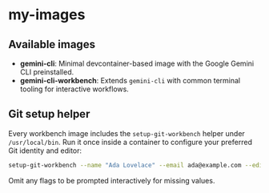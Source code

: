 # my-images

## Available images

- **gemini-cli**: Minimal devcontainer-based image with the Google Gemini CLI preinstalled.
- **gemini-cli-workbench**: Extends `gemini-cli` with common terminal tooling for interactive workflows.

## Git setup helper

Every workbench image includes the `setup-git-workbench` helper under `/usr/local/bin`. Run it once inside a container to
configure your preferred Git identity and editor:

```bash
setup-git-workbench --name "Ada Lovelace" --email ada@example.com --editor "code --wait"
```

Omit any flags to be prompted interactively for missing values.
